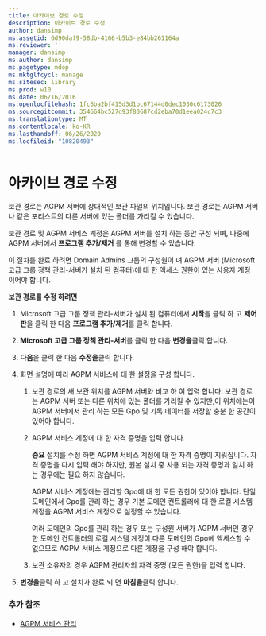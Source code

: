 ```yaml
---
title: 아카이브 경로 수정
description: 아카이브 경로 수정
author: dansimp
ms.assetid: 6d90daf9-58db-4166-b5b3-e84bb261164a
ms.reviewer: ''
manager: dansimp
ms.author: dansimp
ms.pagetype: mdop
ms.mktglfcycl: manage
ms.sitesec: library
ms.prod: w10
ms.date: 06/16/2016
ms.openlocfilehash: 1fc6ba2bf415d3d1bc67144d0dec1030c6173026
ms.sourcegitcommit: 354664bc527d93f80687cd2eba70d1eea024c7c3
ms.translationtype: MT
ms.contentlocale: ko-KR
ms.lasthandoff: 06/26/2020
ms.locfileid: "10820493"
---
```

# 아카이브 경로 수정


보관 경로는 AGPM 서버에 상대적인 보관 파일의 위치입니다. 보관 경로는 AGPM 서버나 같은 포리스트의 다른 서버에 있는 폴더를 가리킬 수 있습니다.

보관 경로 및 AGPM 서비스 계정은 AGPM 서버를 설치 하는 동안 구성 되며, 나중에 AGPM 서버에서 **프로그램 추가/제거** 를 통해 변경할 수 있습니다.

이 절차를 완료 하려면 Domain Admins 그룹의 구성원이 며 AGPM 서버 (Microsoft 고급 그룹 정책 관리-서버가 설치 된 컴퓨터)에 대 한 액세스 권한이 있는 사용자 계정 이어야 합니다.

**보관 경로를 수정 하려면**

1.  Microsoft 고급 그룹 정책 관리-서버가 설치 된 컴퓨터에서 **시작**을 클릭 하 고 **제어판**을 클릭 한 다음 **프로그램 추가/제거**를 클릭 합니다.

2.  **Microsoft 고급 그룹 정책 관리-서버**를 클릭 한 다음 **변경을**클릭 합니다.

3.  **다음**을 클릭 한 다음 **수정을**클릭 합니다.

4.  화면 설명에 따라 AGPM 서비스에 대 한 설정을 구성 합니다.

    1.  보관 경로의 새 보관 위치를 AGPM 서버와 비교 하 여 입력 합니다. 보관 경로는 AGPM 서버 또는 다른 위치에 있는 폴더를 가리킬 수 있지만,이 위치에는이 AGPM 서버에서 관리 하는 모든 Gpo 및 기록 데이터를 저장할 충분 한 공간이 있어야 합니다.

    2.  AGPM 서비스 계정에 대 한 자격 증명을 입력 합니다.

        **중요**  설치를 수정 하면 AGPM 서비스 계정에 대 한 자격 증명이 지워집니다. 자격 증명을 다시 입력 해야 하지만, 원본 설치 중 사용 되는 자격 증명과 일치 하는 경우에는 필요 하지 않습니다.

        AGPM 서비스 계정에는 관리할 Gpo에 대 한 모든 권한이 있어야 합니다. 단일 도메인에서 Gpo를 관리 하는 경우 기본 도메인 컨트롤러에 대 한 로컬 시스템 계정을 AGPM 서비스 계정으로 설정할 수 있습니다.

        여러 도메인의 Gpo를 관리 하는 경우 또는 구성원 서버가 AGPM 서버인 경우 한 도메인 컨트롤러의 로컬 시스템 계정이 다른 도메인의 Gpo에 액세스할 수 없으므로 AGPM 서비스 계정으로 다른 계정을 구성 해야 합니다.

         

    3.  보관 소유자의 경우 AGPM 관리자의 자격 증명 (모든 권한)을 입력 합니다.

5.  **변경을**클릭 하 고 설치가 완료 되 면 **마침을**클릭 합니다.

### 추가 참조

-   [AGPM 서비스 관리](managing-the-agpm-service.md)

 

 





